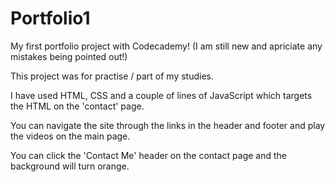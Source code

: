 # Portfolio1

My first portfolio project with Codecademy!  (I am still new and apriciate any mistakes being pointed out!)

This project was for practise / part of my studies.  

I have used HTML, CSS and a couple of lines of JavaScript which targets the HTML on the 'contact' page.

You can navigate the site through the links in the header and footer and play the videos on the main page.

You can click the 'Contact Me' header on the contact page and the background will turn orange.
